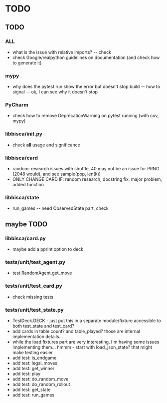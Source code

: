 # TODO

## TODO
### ALL
- what is the issue with relative imports? -- check
- check Google/realpython guidelines on documentation (and check how to generate it)

### mypy
- why does the pytest run show the error but doesn't stop build -- how to signal -- ok, I can see why it doesn't stop

### PyCharm
- check how to remove DeprecationWarning on pytest running (with cov, mypy)

### libbisca/__init__.py
- check __all__ usage and significance

### libbisca/card
- random: research issues with shuffle, 40 may not be an issue for PRNG (2048 would), and see sample(pop, len(k))
- ONLY CHANGE CARD IF: random research, docstring fix, major problem, added function

### libbisca/state
- run_games -- need ObservedState part, check

## maybe TODO
### libbisca/card.py
- maybe add a pprint option to deck

### tests/unit/test_agent.py
- test RandomAgent.get_move

### tests/unit/test_card.py
- check missing tests

### tests/unit/test_state.py
- TestDeck.DECK - just put this in a separate module/fixture accessible to both test_state and test_card?
- add cards in table count? and table_played? those are internal implementation details...
- while the load fixtures part are very interesting, I'm having some issues implementing them... hmmm - start with load_json_state? that might make testing easier
- add test: is_endgame
- add test: legal_moves
- add test: get_winner
- add test: play
- add test: do_random_move
- add test: do_random_rollout
- add test: get_state
- add test: run_games
